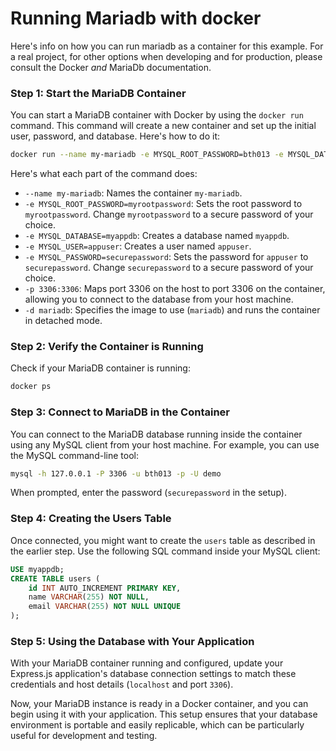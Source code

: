 # Running Mariadb with docker

Here's info on how you can run mariadb as a container for this example.
For a real project, for other options when developing and for production, please consult the Docker *and* MariaDb documentation.

### Step 1: Start the MariaDB Container
You can start a MariaDB container with Docker by using the `docker run` command. This command will create a new container and set up the initial user, password, and database. Here's how to do it:

```bash
docker run --name my-mariadb -e MYSQL_ROOT_PASSWORD=bth013 -e MYSQL_DATABASE=demo -e MYSQL_USER=bth013 -e MYSQL_PASSWORD=foobar -p 3306:3306 -d mariadb
```

Here's what each part of the command does:
- `--name my-mariadb`: Names the container `my-mariadb`.
- `-e MYSQL_ROOT_PASSWORD=myrootpassword`: Sets the root password to `myrootpassword`. Change `myrootpassword` to a secure password of your choice.
- `-e MYSQL_DATABASE=myappdb`: Creates a database named `myappdb`.
- `-e MYSQL_USER=appuser`: Creates a user named `appuser`.
- `-e MYSQL_PASSWORD=securepassword`: Sets the password for `appuser` to `securepassword`. Change `securepassword` to a secure password of your choice.
- `-p 3306:3306`: Maps port 3306 on the host to port 3306 on the container, allowing you to connect to the database from your host machine.
- `-d mariadb`: Specifies the image to use (`mariadb`) and runs the container in detached mode.

### Step 2: Verify the Container is Running
Check if your MariaDB container is running:

```bash
docker ps
```

### Step 3: Connect to MariaDB in the Container
You can connect to the MariaDB database running inside the container using any MySQL client from your host machine. For example, you can use the MySQL command-line tool:

```bash
mysql -h 127.0.0.1 -P 3306 -u bth013 -p -U demo
```

When prompted, enter the password (`securepassword` in the setup).

### Step 4: Creating the Users Table
Once connected, you might want to create the `users` table as described in the earlier step. Use the following SQL command inside your MySQL client:

```sql
USE myappdb;
CREATE TABLE users (
    id INT AUTO_INCREMENT PRIMARY KEY,
    name VARCHAR(255) NOT NULL,
    email VARCHAR(255) NOT NULL UNIQUE
);
```

### Step 5: Using the Database with Your Application
With your MariaDB container running and configured, update your Express.js application's database connection settings to match these credentials and host details (`localhost` and port `3306`).

Now, your MariaDB instance is ready in a Docker container, and you can begin using it with your application. This setup ensures that your database environment is portable and easily replicable, which can be particularly useful for development and testing.
